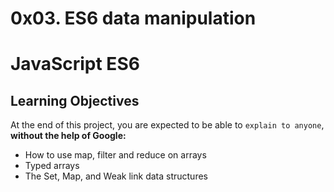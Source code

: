 # 0x03. ES6 data manipulation  

# JavaScript ES6  

## Learning Objectives  
At the end of this project, you are expected to be able to `explain to anyone`, <b>without the help of Google:</b>  

- How to use map, filter and reduce on arrays  
- Typed arrays  
- The Set, Map, and Weak link data structures  
